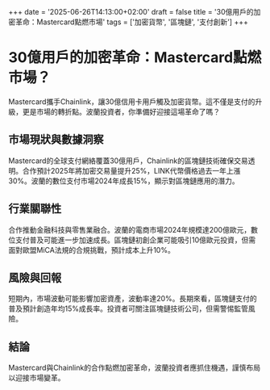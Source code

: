 +++
date = '2025-06-26T14:13:00+02:00'
draft = false
title = '30億用戶的加密革命：Mastercard點燃市場'
tags = ['加密貨幣', '區塊鏈', '支付創新']
+++

# 30億用戶的加密革命：Mastercard點燃市場？

Mastercard攜手Chainlink，讓30億信用卡用戶觸及加密貨幣。這不僅是支付的升級，更是市場的轉折點。波蘭投資者，你準備好迎接這場革命了嗎？

## 市場現狀與數據洞察
Mastercard的全球支付網絡覆蓋30億用戶，Chainlink的區塊鏈技術確保交易透明。合作預計2025年將加密交易量提升25%，LINK代幣價格過去一年上漲30%。波蘭的數位支付市場2024年成長15%，顯示對區塊鏈應用的潛力。

## 行業關聯性
合作推動金融科技與零售業融合。波蘭的電商市場2024年規模達200億歐元，數位支付普及可能進一步加速成長。區塊鏈初創企業可能吸引10億歐元投資，但需面對歐盟MiCA法規的合規挑戰，預計成本上升10%。

## 風險與回報
短期內，市場波動可能影響加密資產，波動率達20%。長期來看，區塊鏈支付的普及預計創造年均15%成長率。投資者可關注區塊鏈技術公司，但需警惕監管風險。

## 結論
Mastercard與Chainlink的合作點燃加密革命，波蘭投資者應抓住機遇，謹慎布局以迎接市場變革。